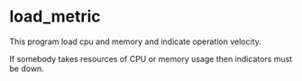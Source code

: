 # load_metric

This program load cpu and memory and indicate operation velocity.

If somebody takes resources of CPU or memory usage then indicators must be down.
